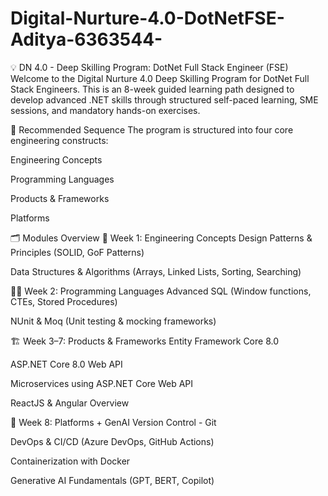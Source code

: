 # Digital-Nurture-4.0-DotNetFSE-Aditya-6363544-

💡 DN 4.0 - Deep Skilling Program: DotNet Full Stack Engineer (FSE)
Welcome to the Digital Nurture 4.0 Deep Skilling Program for DotNet Full Stack Engineers. This is an 8-week guided learning path designed to develop advanced .NET skills through structured self-paced learning, SME sessions, and mandatory hands-on exercises.

🧭 Recommended Sequence
The program is structured into four core engineering constructs:

Engineering Concepts

Programming Languages

Products & Frameworks

Platforms

🗂️ Modules Overview
🔧 Week 1: Engineering Concepts
Design Patterns & Principles (SOLID, GoF Patterns)

Data Structures & Algorithms (Arrays, Linked Lists, Sorting, Searching)

🧑‍💻 Week 2: Programming Languages
Advanced SQL (Window functions, CTEs, Stored Procedures)

NUnit & Moq (Unit testing & mocking frameworks)

🏗️ Week 3–7: Products & Frameworks
Entity Framework Core 8.0

ASP.NET Core 8.0 Web API

Microservices using ASP.NET Core Web API

ReactJS & Angular Overview

🧰 Week 8: Platforms + GenAI
Version Control - Git

DevOps & CI/CD (Azure DevOps, GitHub Actions)

Containerization with Docker

Generative AI Fundamentals (GPT, BERT, Copilot)
